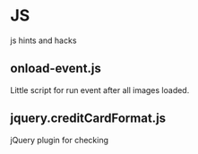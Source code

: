 JS
==

js hints and hacks

<h2>onload-event.js</h2>

Little script for run event after all images loaded.

<h2>jquery.creditСardFormat.js</h2>

jQuery plugin for checking 
